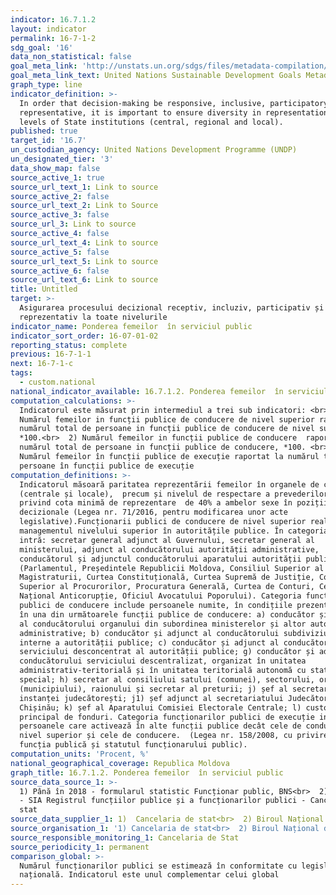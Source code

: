 ```yaml
---
indicator: 16.7.1.2
layout: indicator
permalink: 16-7-1-2
sdg_goal: '16'
data_non_statistical: false
goal_meta_link: 'http://unstats.un.org/sdgs/files/metadata-compilation/Metadata-Goal-16.pdf'
goal_meta_link_text: United Nations Sustainable Development Goals Metadata (PDF 4.0 MB)
graph_type: line
indicator_definition: >-
  In order that decision-making be responsive, inclusive, participatory and
  representative, it is important to ensure diversity in representation at all
  levels of State institutions (central, regional and local).
published: true
target_id: '16.7'
un_custodian_agency: United Nations Development Programme (UNDP)
un_designated_tier: '3'
data_show_map: false
source_active_1: true
source_url_text_1: Link to source
source_active_2: false
source_url_text_2: Link to Source
source_active_3: false
source_url_3: Link to source
source_active_4: false
source_url_text_4: Link to source
source_active_5: false
source_url_text_5: Link to source
source_active_6: false
source_url_text_6: Link to source
title: Untitled
target: >-
  Asigurarea procesului decizional receptiv, incluziv, participativ și
  reprezentativ la toate nivelurile
indicator_name: Ponderea femeilor  în serviciul public
indicator_sort_order: 16-07-01-02
reporting_status: complete
previous: 16-7-1-1
next: 16-7-1-c
tags:
  - custom.national
national_indicator_available: 16.7.1.2. Ponderea femeilor  în serviciul public
computation_calculations: >-
  Indicatorul este măsurat prin intermediul a trei sub indicatori: <br>  1)
  Numărul femeilor in funcții publice de conducere de nivel superior raportat la
  numărul total de persoane in funcții publice de conducere de nivel superior,
  *100.<br>  2) Numărul femeilor in funcții publice de conducere  raportat la
  numărul total de persoane in funcții publice de conducere, *100. <br>  3)
  Numărul femeilor în funcții publice de execuție raportat la numărul total de
  persoane în funcții publice de execuție
computation_definitions: >-
  Indicatorul măsoară paritatea reprezentării femeilor în organele de conducere
  (centrale și locale),  precum și nivelul de respectare a prevederilor legale
  privind cota minimă de reprezentare  de 40% a ambelor sexe în pozițiile
  decizionale (Legea nr. 71/2016, pentru modificarea unor acte
  legislative).Funcționarii publici de conducere de nivel superior realizează
  managementul nivelului superior în autoritățile publice. În categoria acestora
  intră: secretar general adjunct al Guvernului, secretar general al
  ministerului, adjunct al conducătorului autorității administrative,
  conducătorul și adjunctul conducătorului aparatului autorității publice
  (Parlamentul, Președintele Republicii Moldova, Consiliul Superior al
  Magistraturii, Curtea Constituțională, Curtea Supremă de Justiție, Consiliul
  Superior al Procurorilor, Procuratura Generală, Curtea de Conturi, Centrul
  Național Anticorupție, Oficiul Avocatului Poporului). Categoria funcționarilor
  publici de conducere include persoanele numite, în condițiile prezentei legi,
  în una din următoarele funcții publice de conducere: a) conducător și adjunct
  al conducătorului organului din subordinea ministerelor și altor autorități
  administrative; b) conducător și adjunct al conducătorului subdiviziunii
  interne a autorității publice; c) conducător și adjunct al conducătorului
  serviciului desconcentrat al autorității publice; g) conducător și adjunct al
  conducătorului serviciului descentralizat, organizat în unitatea
  administrativ-teritorială și în unitatea teritorială autonomă cu statut
  special; h) secretar al consiliului satului (comunei), sectorului, orașului
  (municipiului), raionului și secretar al preturii; j) șef al secretariatului
  instanței judecătorești; j1) șef adjunct al secretariatului Judecătoriei
  Chișinău; k) șef al Aparatului Comisiei Electorale Centrale; l) custode
  principal de fonduri. Categoria funcționarilor publici de execuție include
  persoanele care activează în alte funcții publice decât cele de conducere de
  nivel superior și cele de conducere.  (Legea nr. 158/2008, cu privire la 
  funcția publică și statutul funcționarului public).
computation_units: 'Procent, %'
national_geographical_coverage: Republica Moldova
graph_title: 16.7.1.2. Ponderea femeilor  în serviciul public
source_data_source_1: >-
  1) Până în 2018 - formularul statistic Funcționar public, BNS<br>  2) din 2019
  - SIA Registrul funcțiilor publice și a funcționarilor publici - Cancelaria de
  stat
source_data_supplier_1: 1)  Cancelaria de stat<br>  2) Biroul Național de Statistică
source_organisation_1: '1) Cancelaria de stat<br>  2) Biroul Național de Statistică, doar până în 2018'
source_responsible_monitoring_1: Cancelaria de Stat
source_periodicity_1: permanent
comparison_global: >-
  Numărul funcționarilor publici se estimează în conformitate cu legislația
  națională. Indicatorul este unul complementar celui global
---
```

